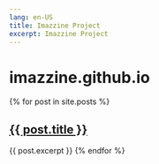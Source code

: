 ```yaml
---
lang: en-US
title: Imazzine Project
excerpt: Imazzine Project
---
```


# imazzine.github.io


{% for post in site.posts %}
  <h2><a href="{{ post.url }}">{{ post.title }}</a></h2>
  {{ post.excerpt }}
{% endfor %}